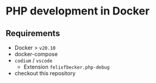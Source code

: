 # PHP development in Docker

## Requirements

* Docker > `v20.10`
* docker-compose
* `codium` / `vscode`
  * Extension `felixfbecker.php-debug`
* checkout this repository

